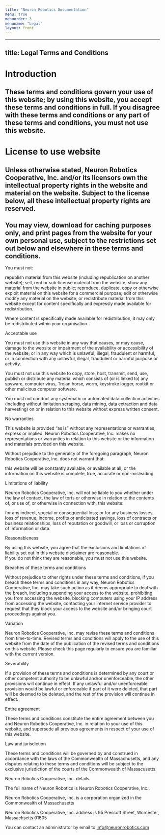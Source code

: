 ```yaml
---
title: "Neuron Robotics Documentation"
menu: true
menuorder: 3
menuname: "Legal"
layout: front
---
```


---
title: Legal Terms and Conditions
---
# Introduction


## These terms and conditions govern your use of this website; by using this website, you accept these terms and conditions in full.   If you disagree with these terms and conditions or any part of these terms and conditions, you must not use this website. 

# License to use website

## Unless otherwise stated, Neuron Robotics Cooperative, Inc. and/or its licensors own the intellectual property rights in the website and material on the website.  Subject to the license below, all these intellectual property rights are reserved.

## You may view, download for caching purposes only, and print pages from the website for your own personal use, subject to the restrictions set out below and elsewhere in these terms and conditions.  

You must not:

republish material from this website (including republication on another website);
sell, rent or sub-license material from the website;
show any material from the website in public;
reproduce, duplicate, copy or otherwise exploit material on this website for a commercial purpose;
edit or otherwise modify any material on the website; or
redistribute material from this website except for content specifically and expressly made available for redistribution.

Where content is specifically made available for redistribution, it may only be redistributed within your organisation.

Acceptable use

You must not use this website in any way that causes, or may cause, damage to the website or impairment of the availability or accessibility of the website; or in any way which is unlawful, illegal, fraudulent or harmful, or in connection with any unlawful, illegal, fraudulent or harmful purpose or activity.

You must not use this website to copy, store, host, transmit, send, use, publish or distribute any material which consists of (or is linked to) any spyware, computer virus, Trojan horse, worm, keystroke logger, rootkit or other malicious computer software.

You must not conduct any systematic or automated data collection activities (including without limitation scraping, data mining, data extraction and data harvesting) on or in relation to this website without express written consent.

No warranties

This website is provided “as is” without any representations or warranties, express or implied. Neuron Robotics Cooperative, Inc.  makes no representations or warranties in relation to this website or the information and materials provided on this website.  

Without prejudice to the generality of the foregoing paragraph, Neuron Robotics Cooperative, Inc. does not warrant that:

this website will be constantly available, or available at all; or
the information on this website is complete, true, accurate or non-misleading.

Limitations of liability

Neuron Robotics Cooperative, Inc. will not be liable to you whether under the law of contact, the law of torts or otherwise in relation to the contents of, or use of, or otherwise in connection with, this website:

for any indirect, special or consequential loss; or
for any business losses, loss of revenue, income, profits or anticipated savings, loss of contracts or business relationships, loss of reputation or goodwill, or loss or corruption of information or data.

Reasonableness

By using this website, you agree that the exclusions and limitations of liability set out in this website disclaimer are reasonable.  
If you do not think they are reasonable, you must not use this website.

Breaches of these terms and conditions

Without prejudice to other rights under these terms and conditions, if you breach these terms and conditions in any way,  Neuron Robotics Cooperative, Inc. may take such action as it deems appropriate to deal with the breach, including suspending your access to the website, prohibiting you from accessing the website, blocking computers using your IP address from accessing the website, contacting your internet service provider to request that they block your access to the website and/or bringing court proceedings against you.

Variation

Neuron Robotics Cooperative, Inc. may revise these terms and conditions from time-to-time.  Revised terms and conditions will apply to the use of this website from the date of the publication of the revised terms and conditions on this website.  Please check this page regularly to ensure you are familiar with the current version.

Severability

If a provision of these terms and conditions is determined by any court or other competent authority to be unlawful and/or unenforceable, the other provisions will continue in effect.  If any unlawful and/or unenforceable provision would be lawful or enforceable if part of it were deleted, that part will be deemed to be deleted, and the rest of the provision will continue in effect. 

Entire agreement

These terms and conditions constitute the entire agreement between you and Neuron Robotics Cooperative, Inc.  in relation to your use of this website, and supersede all previous agreements in respect of your use of this website.

Law and jurisdiction

These terms and conditions will be governed by and construed in accordance with the laws of the Commonwealth of Massachusetts, and any disputes relating to these terms and conditions will be subject to the exclusive jurisdiction of the courts of the Commonwealth of Massacusetts.

Neuron Robotics Cooperative, Inc. details

The full name of  Neuron Robotics is  Neuron Robotics Cooperative, Inc..  

Neuron Robotics Cooperative, Inc. is a corporation organized in the Commonwealth of Massachusetts

Neuron Robotics Cooperative, Inc. address is 95 Prescott Street, Worcester, Massachsetts 01605  

You can contact an administrator by email to info@neuronrobotics.com
